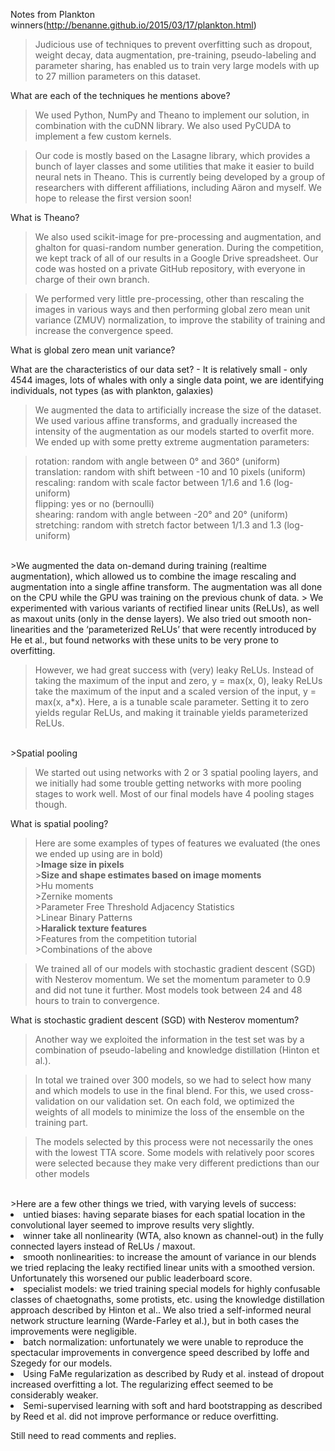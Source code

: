 Notes from Plankton winners(http://benanne.github.io/2015/03/17/plankton.html)

>Judicious use of techniques to prevent overfitting such as dropout, weight decay, data augmentation, pre-training, pseudo-labeling and parameter sharing, has enabled us to train very large models with up to 27 million parameters on this dataset.

What are each of the techniques he mentions above?

>We used Python, NumPy and Theano to implement our solution, in combination with the cuDNN library. We also used PyCUDA to implement a few custom kernels.

>Our code is mostly based on the Lasagne library, which provides a bunch of layer classes and some utilities that make it easier to build neural nets in Theano. This is currently being developed by a group of researchers with different affiliations, including Aäron and myself. We hope to release the first version soon!

What is Theano?

>We also used scikit-image for pre-processing and augmentation, and ghalton for quasi-random number generation. During the competition, we kept track of all of our results in a Google Drive spreadsheet. Our code was hosted on a private GitHub repository, with everyone in charge of their own branch.

>We performed very little pre-processing, other than rescaling the images in various ways and then performing global zero mean unit variance (ZMUV) normalization, to improve the stability of training and increase the convergence speed.

What is global zero mean unit variance?

What are the characteristics of our data set? - It is relatively small - only 4544 images, lots of whales with only a single data point, we are identifying individuals, not types (as with plankton, galaxies)

>We augmented the data to artificially increase the size of the dataset. We used various affine transforms, and gradually increased the intensity of the augmentation as our models started to overfit more. We ended up with some pretty extreme augmentation parameters:

>rotation: random with angle between 0° and 360° (uniform)</br>
>translation: random with shift between -10 and 10 pixels (uniform)</br>
>rescaling: random with scale factor between 1/1.6 and 1.6 (log-uniform)</br>
>flipping: yes or no (bernoulli)</br>
>shearing: random with angle between -20° and 20° (uniform)</br>
>stretching: random with stretch factor between 1/1.3 and 1.3 (log-uniform)</br>

</br>
>We augmented the data on-demand during training (realtime augmentation), which allowed us to combine the image rescaling and augmentation into a single affine transform. The augmentation was all done on the CPU while the GPU was training on the previous chunk of data.
>
We experimented with various variants of rectified linear units (ReLUs), as well as maxout units (only in the dense layers). We also tried out smooth non-linearities and the ‘parameterized ReLUs’ that were recently introduced by He et al., but found networks with these units to be very prone to overfitting. 

>However, we had great success with (very) leaky ReLUs. Instead of taking the maximum of the input and zero, y = max(x, 0), leaky ReLUs take the maximum of the input and a scaled version of the input, y = max(x, a*x). Here, a is a tunable scale parameter. Setting it to zero yields regular ReLUs, and making it trainable yields parameterized ReLUs.

<br>
>Spatial pooling

>We started out using networks with 2 or 3 spatial pooling layers, and we initially had some trouble getting networks with more pooling stages to work well. Most of our final models have 4 pooling stages though.

What is spatial pooling?

>Here are some examples of types of features we evaluated (the ones we ended up using are in bold)</br>
    >**Image size in pixels**</br>
    >**Size and shape estimates based on image moments**</br>
    >Hu moments</br>
    >Zernike moments</br>
    >Parameter Free Threshold Adjacency Statistics</br>
    >Linear Binary Patterns</br>
    >**Haralick texture features**</br>
    >Features from the competition tutorial</br>
    >Combinations of the above</br>


>We trained all of our models with stochastic gradient descent (SGD) with Nesterov momentum. We set the momentum parameter to 0.9 and did not tune it further. Most models took between 24 and 48 hours to train to convergence.

What is stochastic gradient descent (SGD) with Nesterov momentum?

>Another way we exploited the information in the test set was by a combination of pseudo-labeling and knowledge distillation (Hinton et al.).

>In total we trained over 300 models, so we had to select how many and which models to use in the final blend. For this, we used cross-validation on our validation set. On each fold, we optimized the weights of all models to minimize the loss of the ensemble on the training part.

>The models selected by this process were not necessarily the ones with the lowest TTA score. Some models with relatively poor scores were selected because they make very different predictions than our other models
</br>
>Here are a few other things we tried, with varying levels of success:

<li>untied biases: having separate biases for each spatial location in the convolutional layer seemed to improve results very slightly.</br>
<li>winner take all nonlinearity (WTA, also known as channel-out) in the fully connected layers instead of ReLUs / maxout.</br>
<li>smooth nonlinearities: to increase the amount of variance in our blends we tried replacing the leaky rectified linear units with a smoothed version. Unfortunately this worsened our public leaderboard score.</br>
<li>specialist models: we tried training special models for highly confusable classes of chaetognaths, some protists, etc. using the knowledge distillation approach described by Hinton et al.. We also tried a self-informed neural network structure learning (Warde-Farley et al.), but in both cases the improvements were negligible.</br>
<li>batch normalization: unfortunately we were unable to reproduce the spectacular improvements in convergence speed described by Ioffe and Szegedy for our models.</br>
<li>Using FaMe regularization as described by Rudy et al. instead of dropout increased overfitting a lot. The regularizing effect seemed to be considerably weaker.</br>
<li>Semi-supervised learning with soft and hard bootstrapping as described by Reed et al. did not improve performance or reduce overfitting.</br>

Still need to read comments and replies.